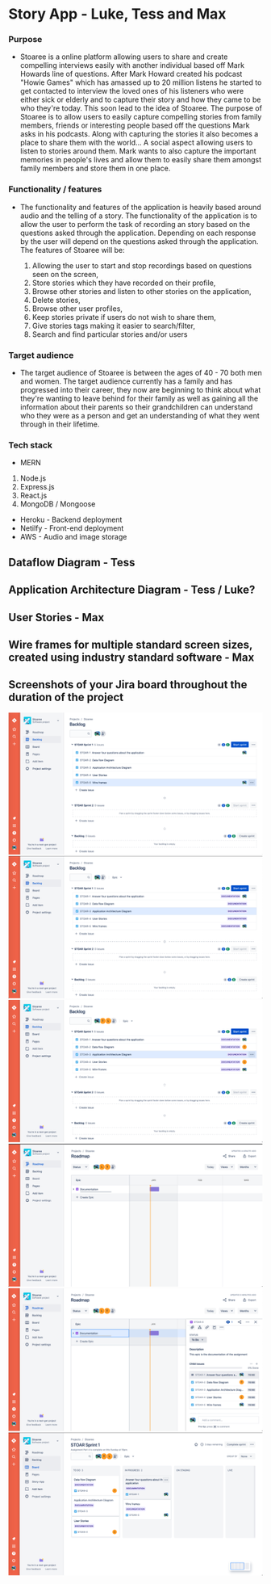 # Story App - Luke, Tess and Max 

### Purpose

  - Stoaree is a online platform allowing users to share and create compelling interviews easily with another individual based off Mark Howards line of questions. After Mark Howard created his podcast "Howie Games" which has amassed up to 20 million listens he started to get contacted to interview the loved ones of his listeners who were either sick or elderly and to capture their story and how they came to be who they're today. This soon lead to the idea of Stoaree. The purpose of Stoaree is to allow users to easily capture compelling stories from family members, friends or interesting people based off the questions Mark asks in his podcasts. Along with capturing the stories it also becomes a place to share them with the world... A social aspect allowing users to listen to stories around them. Mark wants to also capture the important memories in people's lives and allow them to easily share them amongst family members and store them in one place. 

### Functionality / features

  - The functionality and features of the application is heavily based around audio and the telling of a story. The functionality of the application is to allow the user to perform the task of recording an story based on the questions asked through the application. Depending on each response by the user will depend on the questions asked through the application. The features of Stoaree will be:

    1. Allowing the user to start and stop recordings based on questions seen on the screen,
    2. Store stories which they have recorded on their profile,
    3. Browse other stories and listen to other stories on the application,
    4. Delete stories,
    5. Browse other user profiles,
    6. Keep stories private if users do not wish to share them,
    7. Give stories tags making it easier to search/filter,
    8. Search and find particular stories and/or users

### Target audience

  - The target audience of Stoaree is between the ages of 40 - 70 both men and women. The target audience currently has a family and has progressed into their career, they now are beginning to think about what they're wanting to leave behind for their family as well as gaining all the information about their parents so their grandchildren can understand who they were as a person and get an understanding of what they went through in their lifetime.  

### Tech stack
  - MERN
  1. Node.js
  2. Express.js
  3. React.js
  4. MongoDB / Mongoose

  - Heroku - Backend deployment 
  - Netilfy - Front-end deployment
  - AWS - Audio and image storage

## Dataflow Diagram - Tess

## Application Architecture Diagram - Tess / Luke?

## User Stories - Max

## Wire frames for multiple standard screen sizes, created using industry standard software - Max

## Screenshots of your Jira board throughout the duration of the project

![Jira Progress](./images/01-jira-progress.png)
![Jira Progress](./images/02-jira-progress.png)
![Jira Progress](./images/03-jira-progress.png)
![Jira Progress](./images/04-jira-progress.png)
![Jira Progress](./images/05-jira-progress.png)
![Jira Progress](./images/06-jira-progress.png)
